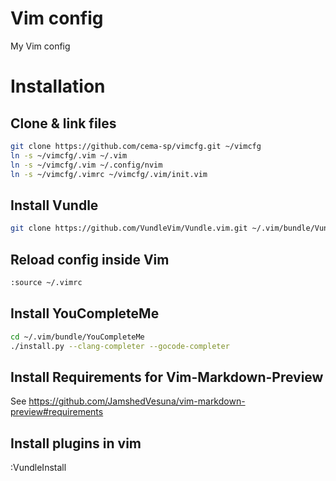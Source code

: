# Vim config

My Vim config

# Installation

## Clone & link files

~~~bash
git clone https://github.com/cema-sp/vimcfg.git ~/vimcfg
ln -s ~/vimcfg/.vim ~/.vim
ln -s ~/vimcfg/.vim ~/.config/nvim
ln -s ~/vimcfg/.vimrc ~/vimcfg/.vim/init.vim
~~~

## Install Vundle

~~~bash
git clone https://github.com/VundleVim/Vundle.vim.git ~/.vim/bundle/Vundle.vim
~~~

## Reload config inside Vim

~~~bash
:source ~/.vimrc
~~~

## Install YouCompleteMe

~~~bash
cd ~/.vim/bundle/YouCompleteMe
./install.py --clang-completer --gocode-completer
~~~

## Install Requirements for Vim-Markdown-Preview

See https://github.com/JamshedVesuna/vim-markdown-preview#requirements

## Install plugins in vim

:VundleInstall


